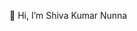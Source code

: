 👋 Hi, I’m Shiva Kumar Nunna


<!---
ShivaKumar-Nunna/ShivaKumar-Nunna is a ✨ special ✨ repository because its `README.md` (this file) appears on your GitHub profile.
You can click the Preview link to take a look at your changes.
--->
